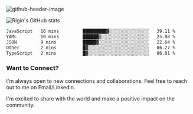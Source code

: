 
![github-header-image](https://github.com/riginoommen/riginoommen/assets/3840244/889cae65-df55-4cda-86cc-bf21bf1f2e96)

![Rigin's GitHub stats](https://github-readme-stats.vercel.app/api?username=riginoommen\&show_icons=true\&show=reviews,discussions_started,discussions_answered,prs_merged,prs_merged_percentage)


<!--START_SECTION:waka-->

```txt
JavaScript   16 mins         █████████▓░░░░░░░░░░░░░░░   39.11 %
YAML         10 mins         ██████▒░░░░░░░░░░░░░░░░░░   25.88 %
JSON         9 mins          █████▓░░░░░░░░░░░░░░░░░░░   22.64 %
Other        2 mins          █▓░░░░░░░░░░░░░░░░░░░░░░░   06.27 %
TypeScript   2 mins          █▓░░░░░░░░░░░░░░░░░░░░░░░   06.01 %
```

<!--END_SECTION:waka-->

### Want to Connect?

I'm always open to new connections and collaborations. Feel free to reach out to me on Email/LinkedIn.

I'm excited to share with the world and make a positive impact on the community.
